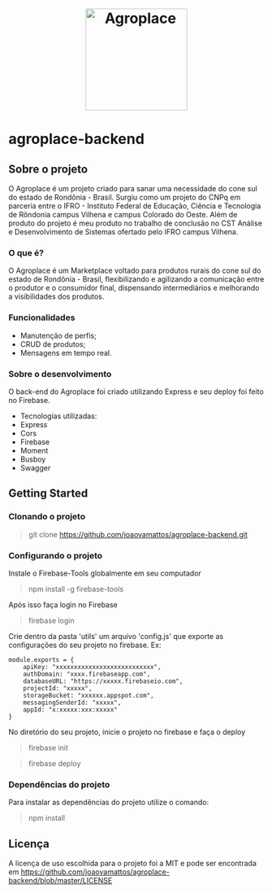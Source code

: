 <h1 align="center">
    <img alt="Agroplace" src="https://agroplace-project.web.app/static/media/green-agroplace.403f9dca.svg" width="200px" />
</h1>

# agroplace-backend

## Sobre o projeto

O Agroplace é um projeto criado para sanar uma necessidade do cone sul do estado de Rondônia - Brasil. Surgiu como um projeto do CNPq em parceria entre o IFRO - Instituto Federal de Educação, Ciência e Tecnologia de Rôndonia campus Vilhena e campus Colorado do Oeste. Além de produto do projeto é meu produto no trabalho de conclusão no CST Análise e Desenvolvimento de Sistemas ofertado pelo IFRO campus Vilhena.

### O que é?

O Agroplace é um Marketplace voltado para produtos rurais do cone sul do estado de Rondônia - Brasil, flexibilizando e agilizando a comunicação entre o produtor e o consumidor final, dispensando intermediários e melhorando a visibilidades dos produtos.

### Funcionalidades

- Manutenção de perfis;
- CRUD de produtos;
- Mensagens em tempo real. 

### Sobre o desenvolvimento

O back-end do Agroplace foi criado utilizando Express e seu deploy foi feito no Firebase.

- Tecnologias utilizadas:
 - Express
 - Cors
 - Firebase
 - Moment
 - Busboy
 - Swagger
 
## Getting Started

### Clonando o projeto

> git clone https://github.com/joaovamattos/agroplace-backend.git

### Configurando o projeto
Instale o Firebase-Tools globalmente em seu computador

> npm install -g firebase-tools

Após isso faça login no Firebase

> firebase login

Crie dentro da pasta 'utils' um arquivo 'config.js' que exporte as configurações do seu projeto no firebase. Ex:

```
module.exports = {
    apiKey: "xxxxxxxxxxxxxxxxxxxxxxxxxxx",
    authDomain: "xxxx.firebaseapp.com",
    databaseURL: "https://xxxxx.firebaseio.com",
    projectId: "xxxxx",
    storageBucket: "xxxxxx.appspot.com",
    messagingSenderId: "xxxxx",
    appId: "x:xxxxx:xxx:xxxxx"
} 
```

No diretório do seu projeto, inicie o projeto no firebase e faça o deploy
> firebase init

> firebase deploy

### Dependências do projeto
Para instalar as dependências do projeto utilize o comando:

> npm install

## Licença

A licença de uso escolhida para o projeto foi a MIT e pode ser encontrada em https://github.com/joaovamattos/agroplace-backend/blob/master/LICENSE

